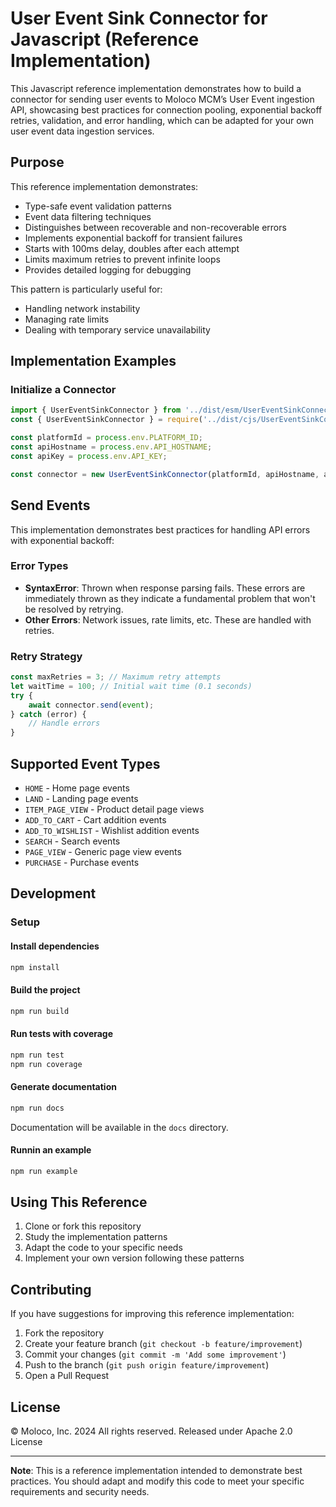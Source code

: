 # User Event Sink Connector for Javascript (Reference Implementation)

This Javascript reference implementation demonstrates how to build a connector for sending user events to Moloco MCM’s User Event ingestion API, showcasing best practices for connection pooling, exponential backoff retries, validation, and error handling, which can be adapted for your own user event data ingestion services.

## Purpose

This reference implementation demonstrates:
- Type-safe event validation patterns
- Event data filtering techniques
- Distinguishes between recoverable and non-recoverable errors
- Implements exponential backoff for transient failures
- Starts with 100ms delay, doubles after each attempt
- Limits maximum retries to prevent infinite loops
- Provides detailed logging for debugging

This pattern is particularly useful for:
- Handling network instability
- Managing rate limits
- Dealing with temporary service unavailability

## Implementation Examples

### Initialize a Connector
```typescript
import { UserEventSinkConnector } from '../dist/esm/UserEventSinkConnector.js'; // For ECMAScript
const { UserEventSinkConnector } = require('../dist/cjs/UserEventSinkConnector.js'); // For CommonJs

const platformId = process.env.PLATFORM_ID;
const apiHostname = process.env.API_HOSTNAME;
const apiKey = process.env.API_KEY;

const connector = new UserEventSinkConnector(platformId, apiHostname, apiKey);
```

## Send Events
This implementation demonstrates best practices for handling API errors with exponential backoff:

### Error Types
- **SyntaxError**: Thrown when response parsing fails. These errors are immediately thrown as they indicate a fundamental problem that won't be resolved by retrying.
- **Other Errors**: Network issues, rate limits, etc. These are handled with retries.

### Retry Strategy
```typescript
const maxRetries = 3; // Maximum retry attempts
let waitTime = 100; // Initial wait time (0.1 seconds)
try {
    await connector.send(event);
} catch (error) {
    // Handle errors
}
```

## Supported Event Types

- `HOME` - Home page events
- `LAND` - Landing page events
- `ITEM_PAGE_VIEW` - Product detail page views
- `ADD_TO_CART` - Cart addition events
- `ADD_TO_WISHLIST` - Wishlist addition events
- `SEARCH` - Search events
- `PAGE_VIEW` - Generic page view events
- `PURCHASE` - Purchase events

## Development

### Setup
#### Install dependencies
```bash
npm install
```

#### Build the project
```bash
npm run build
```

#### Run tests with coverage
```bash
npm run test
npm run coverage
```

#### Generate documentation
```bash
npm run docs
```
Documentation will be available in the `docs` directory.

#### Runnin an example
```bash
npm run example
```

## Using This Reference

1. Clone or fork this repository
2. Study the implementation patterns
3. Adapt the code to your specific needs
4. Implement your own version following these patterns

## Contributing
If you have suggestions for improving this reference implementation:

1. Fork the repository
2. Create your feature branch (`git checkout -b feature/improvement`)
3. Commit your changes (`git commit -m 'Add some improvement'`)
4. Push to the branch (`git push origin feature/improvement`)
5. Open a Pull Request


## License
© Moloco, Inc. 2024 All rights reserved. Released under Apache 2.0 License

---
**Note**: This is a reference implementation intended to demonstrate best practices. You should adapt and modify this code to meet your specific requirements and security needs.